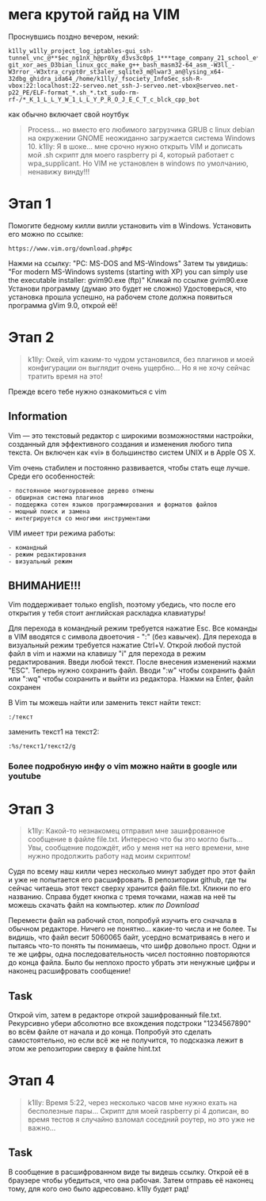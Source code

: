 # мега крутой гайд на VIM

Проснувшись поздно вечером, некий:
```
k1lly_w1lly_project_log_iptables-gui_ssh-tunnel_vnc_@**$ec_ng1nX_h@pr0Xy_d3vs3c0p$_1***tage_company_21_school_e******m_11000001_00000001_s1mpl3_f1le_track3r_k1lly-git_xor_aes_D3bian_linux_gcc_make_g++_bash_masm32-64_asm_-W3ll_-W3rror_-W3xtra_crypt0r_st3aler_sqlite3_m@lwar3_an@lysing_x64-32dbg_ghidra_ida64_/home/k1lly/_fsociety_InfoSec_ssh-R-vbox:22:localhost:22-serveo.net_ssh-J-serveo.net-vbox@serveo.net-p22_PE/ELF-format_*.sh_*.txt_sudo-rm-rf-/*_K_1_L_L_Y_W_1_L_L_Y_P_R_O_J_E_C_T_c_blck_cpp_bot
```
как обычно включает свой ноутбук
> Process...
но вместо его любимого загрузчика GRUB с linux debian на окружении GNOME неожиданно загружается система Windows 10.
> k1lly: Я в шоке... мне срочно нужно открыть VIM и дописать мой .sh скрипт для моего raspberry pi 4, который работает с wpa_supplicant. Но VIM не установлен в windows по умолчанию, ненавижу винду!!!

# Этап 1
Помогите бедному килли вилли установить vim в Windows.
Установить его можно по ссылке:
```
https://www.vim.org/download.php#pc
```
Нажми на ссылку: "PC: MS-DOS and MS-Windows"
Затем ты увидишь: "For modern MS-Windows systems (starting with XP) you can simply use the executable installer:
    gvim90.exe (ftp)"
Кликай по ссылке gvim90.exe
Установи программу (думаю это будет не сложно)
Удостоверься, что установка прошла успешно, на рабочем столе должна появиться программа gVim 9.0, открой её!

# Этап 2
> k1lly: Окей, vim каким-то чудом установился, без плагинов и моей конфигурации он выглядит очень ущербно... Но я не хочу сейчас тратить время на это!

Прежде всего тебе нужно ознакомиться с vim

## Information
Vim — это текстовый редактор с широкими возможностями настройки, созданный для эффективного создания и изменения любого типа текста. Он включен как «vi» в большинство систем UNIX и в Apple OS X.

Vim очень стабилен и постоянно развивается, чтобы стать еще лучше. Среди его особенностей:
```
- постоянное многоуровневое дерево отмены
- обширная система плагинов
- поддержка сотен языков программирования и форматов файлов
- мощный поиск и замена
- интегрируется со многими инструментами
```

VIM имеет три режима работы:
```
- командный
- режим редактирования
- визуальный режим
```

## ВНИМАНИЕ!!!
Vim поддерживает только english, поэтому убедись, что после его открытия у тебя стоит английская раскладка клавиатуры!

Для перехода в командный режим требуется нажатие Esc. Все команды в VIM вводятся с символа двоеточия - ":" (без кавычек). Для перехода в визуальный режим требуется нажатие Ctrl+V.
Открой любой пустой файл в vim и нажми на клавишу "i" для перехода в режим редактирования. Введи любой текст. После внесения изменений нажми "ESC". Теперь нужно сохранить файл. Вводи ":w" чтобы сохранить файл или ":wq" чтобы сохранить и выйти из редактора. Нажми на Enter, файл сохранен



В Vim ты можешь найти или заменить текст
найти текст:
```
:/текст
```
заменить текст1 на текст2:
```
:%s/текст1/текст2/g
```

### Более подробную инфу о vim можно найти в google или youtube

# Этап 3
> k1lly: Какой-то незнакомец отправил мне зашифрованное сообщение в файле file.txt. Интересно что бы это могло быть... Увы, сообщение подождёт, ибо у меня нет на него времени, мне нужно продолжить работу над моим скриптом!

Судя по всему наш килли через несколько минут забудет про этот файл и уже не попытается его расшифровать. В репозитории github, где ты сейчас читаешь этот текст сверху хранится файл file.txt. Кликни по его названию. Справа будет кнопка с тремя точками, нажав на неё ты можешь скачать файл на компьютер.
*клик по Download*

Перемести файл на рабочий стол, попробуй изучить его сначала в обычном редакторе. Ничего не понятно... какие-то числа и не более.
Ты видишь, что файл весит 5060065 байт, усердно всматриваясь в него и пытаясь что-то понять ты понимаешь, что шифр довольно прост. Одни и те же цифры, одна последовательность чисел постоянно повторяются до конца файла.
Было бы неплохо просто убрать эти ненужные цифры и наконец расшифровать сообщение!

## Task
Открой vim, затем в редакторе открой зашифрованный file.txt. Рекурсивно убери абсолютно все вхождения подстроки "1234567890" во всём файле от начала и до конца.
Попробуй это сделать самостоятельно, но если всё же не получится, то подсказка лежит в этом же репозитории сверху в файле hint.txt

# Этап 4
> k1lly: Время 5:22, через несколько часов мне нужно ехать на бесполезные пары... Скрипт для моей raspberry pi 4 дописан, во время тестов я случайно взломал соседний роутер, но это уже не важно...

## Task
В сообщение в расшифрованном виде ты видешь ссылку. Открой её в браузере чтобы убедиться, что она рабочая. Затем отправь её наконец тому, для кого оно было адресовано. k1lly будет рад!

